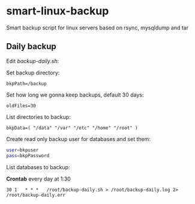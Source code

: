 # smart-linux-backup
Smart backup script for linux servers based on rsync, mysqldump and tar

## Daily backup
Edit *backup-daily.sh*:

Set backup directory:

`bkpPath=/backup`

Set how long we gonna keep backups, default 30 days:

`oldFiles=30`

List directories to backup:

`bkpData=( "/data" "/var" "/etc" "/home" "/root" )`

Create read only backup user for databases and set them:

```bash
user=bkpuser
pass=bkpPassword
```

List databases to backup:




**Crontab** every day at 1:30

`30 1	* * *	/root/backup-daily.sh > /root/backup-daily.log 2> /root/backup-daily.err`

